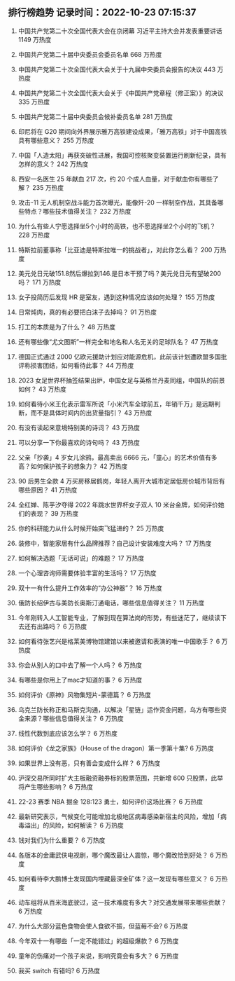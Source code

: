 
## 排行榜趋势 记录时间：2022-10-23 07:15:37
  
  1. 中国共产党第二十次全国代表大会在京闭幕 习近平主持大会并发表重要讲话 1149 万热度
    
  2. 中国共产党第二十届中央委员会委员名单 668 万热度
    
  3. 中国共产党第二十次全国代表大会关于十九届中央委员会报告的决议 443 万热度
    
  4. 中国共产党第二十次全国代表大会关于《中国共产党章程（修正案）》的决议 335 万热度
    
  5. 中国共产党第二十届中央委员会候补委员名单 281 万热度
    
  6. 印尼将在 G20 期间向外界展示雅万高铁建设成果，「雅万高铁」对于中国高铁具有哪些意义？ 255 万热度
    
  7. 中国「人造太阳」再获突破性进展，我国可控核聚变装置运行刷新纪录，具有怎样的意义？ 242 万热度
    
  8. 西安一名医生 25 年献血 217 次，约 20 个成人血量，对于献血你有哪些了解？ 235 万热度
    
  9. 攻击-11 无人机制空战斗能力首次曝光，能像歼-20 一样制空作战，其具备哪些特点？哪些技术值得关注？ 232 万热度
    
  10. 为什么有些人宁愿选择坐5个小时的高铁，也不愿选择坐2个小时的飞机？ 228 万热度
    
  11. 特斯拉前董事称「比亚迪是特斯拉唯一的挑战者」，对此你怎么看？ 200 万热度
    
  12. 美元兑日元破151.8然后爆拉到146.是日本干预了吗？美元兑日元有望破200吗？ 171 万热度
    
  13. 女子投简历后发现 HR 是室友，遇到这种情况应该如何处理？ 155 万热度
    
  14. 日常炖肉，真的有必要把白沫子去掉吗？ 91 万热度
    
  15. 打工的本质是为了什么？ 48 万热度
    
  16. 还有哪些像“尤文图斯”一样完全和地名和人名无关的足球队名？ 47 万热度
    
  17. 德国正式通过 2000 亿欧元援助计划应对能源危机，此前该计划遭欧盟多国批评称损害团结，如何看待此事？ 44 万热度
    
  18. 2023 女足世界杯抽签结果出炉，中国女足与英格兰丹麦同组，中国队的前景如何？ 43 万热度
    
  19. 如何看待小米王化表示雷军所说「小米汽车全球前五，年销千万」是远期判断，而不是具体时间内的出货量指引？ 43 万热度
    
  20. 有没有读起来意境特别美的诗词？ 43 万热度
    
  21. 可以分享一下你最喜欢的诗句吗？ 43 万热度
    
  22. 父亲「抄袭」4 岁女儿涂鸦，最高卖出 6666 元，「童心」的艺术价值有多高？如何保护孩子的想象力？ 42 万热度
    
  23. 90 后男生全款 4 万买房移居鹤岗，年轻人离开大城市定居低房价城市背后有哪些原因？ 41 万热度
    
  24. 全红婵、陈芋汐夺得 2022 年跳水世界杯女子双人 10 米台金牌，如何评价她们的表现？ 39 万热度
    
  25. 你的科研能力从什么时候开始突飞猛进的？ 25 万热度
    
  26. 装修中，智能家居有什么品牌推荐？自己设计安装难度大吗？ 17 万热度
    
  27. 如何解决选题「无话可说」的难题？ 17 万热度
    
  28. 一个心理咨询师需要体验丰富的生活吗？ 17 万热度
    
  29. 双十一有什么提升工作效率的“办公神器”？ 16 万热度
    
  30. 俄防长绍伊古与美防长奥斯汀通电话，哪些信息值得关注？ 11 万热度
    
  31. 今年刚转入人工智能专业，了解到现在算法岗的形势，有些迷茫了，继续读下去还有出路吗？ 6 万热度
    
  32. 如何看待张艺兴是格莱美博物馆建馆以来被邀请和表演的唯一中国歌手？ 6 万热度
    
  33. 你会从别人的口中去了解一个人吗？ 6 万热度
    
  34. 有哪些是你用上了mac才知道的事？ 6 万热度
    
  35. 如何评价《原神》风物集短片-蒙德篇？ 6 万热度
    
  36. 乌克兰防长称正和马斯克沟通，以解决「星链」运作资金问题，乌方有哪些资金来源？哪些信息值得关注？ 6 万热度
    
  37. 线性代数到底应该怎么学？ 6 万热度
    
  38. 如何评价《龙之家族》（House of the dragon）第一季第十集? 6 万热度
    
  39. 如果世界上没有恶，只有善会变成什么样？ 6 万热度
    
  40. 沪深交易所同时扩大主板融资融券标的股票范围，共新增 600 只股票，此举将产生哪些影响？ 6 万热度
    
  41. 22-23 赛季 NBA 掘金 128:123 勇士，如何评价这场比赛？ 6 万热度
    
  42. 最新研究表示，气候变化可能增加北极地区病毒感染新宿主的风险，增加「病毒溢出」的风险，如何解读？ 6 万热度
    
  43. 钱对我们为什么重要？ 6 万热度
    
  44. 各版本的金庸武侠电视剧，哪个魔改最让人震惊，哪个魔改恰到好处？ 6 万热度
    
  45. 如何看待李大鹏博士发现国内埋藏最深金矿体？这一发现有哪些意义？ 6 万热度
    
  46. 动车组将从百米海底驶过，这一技术难度有多大？对交通发展带来哪些贡献？ 6 万热度
    
  47. 为什么大部分蓝色食物会使人食欲不振，但蓝莓不会? 6 万热度
    
  48. 今年双十一有哪些「一定不能错过」的超级爆款？ 6 万热度
    
  49. 童年的伤痛对一个孩子来说，影响究竟会有多大？ 6 万热度
    
  50. 我买 switch 有错吗? 6 万热度
    